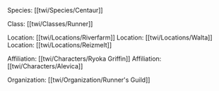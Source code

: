 Species: [[twi/Species/Centaur]]

Class: [[twi/Classes/Runner]]

Location: [[twi/Locations/Riverfarm]]
Location: [[twi/Locations/Walta]]
Location: [[twi/Locations/Reizmelt]]

Affiliation: [[twi/Characters/Ryoka Griffin]]
Affiliation: [[twi/Characters/Alevica]]

Organization: [[twi/Organization/Runner's Guild]]
